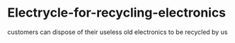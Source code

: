 # Electrycle-for-recycling-electronics
customers can dispose of their useless old electronics to be recycled by us
